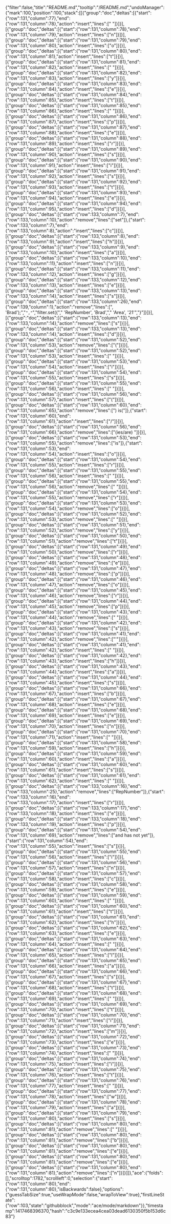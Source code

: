 {"filter":false,"title":"README.md","tooltip":"/README.md","undoManager":{"mark":100,"position":100,"stack":[[{"group":"doc","deltas":[{"start":{"row":131,"column":77},"end":{"row":131,"column":78},"action":"insert","lines":[" "]}]}],[{"group":"doc","deltas":[{"start":{"row":131,"column":78},"end":{"row":131,"column":79},"action":"insert","lines":["n"]}]}],[{"group":"doc","deltas":[{"start":{"row":131,"column":79},"end":{"row":131,"column":80},"action":"insert","lines":["o"]}]}],[{"group":"doc","deltas":[{"start":{"row":131,"column":80},"end":{"row":131,"column":81},"action":"insert","lines":["t"]}]}],[{"group":"doc","deltas":[{"start":{"row":131,"column":81},"end":{"row":131,"column":82},"action":"insert","lines":[" "]}]}],[{"group":"doc","deltas":[{"start":{"row":131,"column":82},"end":{"row":131,"column":83},"action":"insert","lines":["y"]}]}],[{"group":"doc","deltas":[{"start":{"row":131,"column":83},"end":{"row":131,"column":84},"action":"insert","lines":["e"]}]}],[{"group":"doc","deltas":[{"start":{"row":131,"column":84},"end":{"row":131,"column":85},"action":"insert","lines":["t"]}]}],[{"group":"doc","deltas":[{"start":{"row":131,"column":85},"end":{"row":131,"column":86},"action":"insert","lines":[" "]}]}],[{"group":"doc","deltas":[{"start":{"row":131,"column":86},"end":{"row":131,"column":87},"action":"insert","lines":["p"]}]}],[{"group":"doc","deltas":[{"start":{"row":131,"column":87},"end":{"row":131,"column":88},"action":"insert","lines":["e"]}]}],[{"group":"doc","deltas":[{"start":{"row":131,"column":88},"end":{"row":131,"column":89},"action":"insert","lines":["r"]}]}],[{"group":"doc","deltas":[{"start":{"row":131,"column":89},"end":{"row":131,"column":90},"action":"insert","lines":["s"]}]}],[{"group":"doc","deltas":[{"start":{"row":131,"column":90},"end":{"row":131,"column":91},"action":"insert","lines":["i"]}]}],[{"group":"doc","deltas":[{"start":{"row":131,"column":91},"end":{"row":131,"column":92},"action":"insert","lines":["s"]}]}],[{"group":"doc","deltas":[{"start":{"row":131,"column":92},"end":{"row":131,"column":93},"action":"insert","lines":["t"]}]}],[{"group":"doc","deltas":[{"start":{"row":131,"column":93},"end":{"row":131,"column":94},"action":"insert","lines":["e"]}]}],[{"group":"doc","deltas":[{"start":{"row":131,"column":94},"end":{"row":131,"column":95},"action":"insert","lines":["d"]}]}],[{"group":"doc","deltas":[{"start":{"row":133,"column":7},"end":{"row":133,"column":10},"action":"remove","lines":["set"]},{"start":{"row":133,"column":7},"end":{"row":133,"column":8},"action":"insert","lines":["c"]}]}],[{"group":"doc","deltas":[{"start":{"row":133,"column":8},"end":{"row":133,"column":9},"action":"insert","lines":["h"]}]}],[{"group":"doc","deltas":[{"start":{"row":133,"column":9},"end":{"row":133,"column":10},"action":"insert","lines":["a"]}]}],[{"group":"doc","deltas":[{"start":{"row":133,"column":10},"end":{"row":133,"column":11},"action":"insert","lines":["n"]}]}],[{"group":"doc","deltas":[{"start":{"row":133,"column":11},"end":{"row":133,"column":12},"action":"insert","lines":["g"]}]}],[{"group":"doc","deltas":[{"start":{"row":133,"column":12},"end":{"row":133,"column":13},"action":"insert","lines":["e"]}]}],[{"group":"doc","deltas":[{"start":{"row":133,"column":13},"end":{"row":133,"column":14},"action":"insert","lines":["s"]}]}],[{"group":"doc","deltas":[{"start":{"row":133,"column":26},"end":{"row":139,"column":1},"action":"remove","lines":[", 'Brad');","```","```","filter.set({","    'RepNumber', 'Brad',","    'Area', '21'","}"]}]}],[{"group":"doc","deltas":[{"start":{"row":133,"column":13},"end":{"row":133,"column":14},"action":"remove","lines":["s"]}]}],[{"group":"doc","deltas":[{"start":{"row":133,"column":13},"end":{"row":133,"column":14},"action":"insert","lines":["d"]}]}],[{"group":"doc","deltas":[{"start":{"row":131,"column":52},"end":{"row":131,"column":53},"action":"remove","lines":["("]}]}],[{"group":"doc","deltas":[{"start":{"row":131,"column":52},"end":{"row":131,"column":53},"action":"insert","lines":[" "]}]}],[{"group":"doc","deltas":[{"start":{"row":131,"column":53},"end":{"row":131,"column":54},"action":"insert","lines":["i"]}]}],[{"group":"doc","deltas":[{"start":{"row":131,"column":54},"end":{"row":131,"column":55},"action":"insert","lines":["s"]}]}],[{"group":"doc","deltas":[{"start":{"row":131,"column":55},"end":{"row":131,"column":56},"action":"insert","lines":[" "]}]}],[{"group":"doc","deltas":[{"start":{"row":131,"column":56},"end":{"row":131,"column":57},"action":"insert","lines":["("]}]}],[{"group":"doc","deltas":[{"start":{"row":131,"column":60},"end":{"row":131,"column":65},"action":"remove","lines":[") is("]},{"start":{"row":131,"column":60},"end":{"row":131,"column":61},"action":"insert","lines":["/"]}]}],[{"group":"doc","deltas":[{"start":{"row":131,"column":56},"end":{"row":131,"column":66},"action":"remove","lines":["(ies/are) "]}]}],[{"group":"doc","deltas":[{"start":{"row":131,"column":53},"end":{"row":131,"column":55},"action":"remove","lines":["is"]},{"start":{"row":131,"column":53},"end":{"row":131,"column":54},"action":"insert","lines":["o"]}]}],[{"group":"doc","deltas":[{"start":{"row":131,"column":54},"end":{"row":131,"column":55},"action":"insert","lines":["r"]}]}],[{"group":"doc","deltas":[{"start":{"row":131,"column":55},"end":{"row":131,"column":56},"action":"insert","lines":[" "]}]}],[{"group":"doc","deltas":[{"start":{"row":131,"column":55},"end":{"row":131,"column":56},"action":"remove","lines":[" "]}]}],[{"group":"doc","deltas":[{"start":{"row":131,"column":54},"end":{"row":131,"column":55},"action":"remove","lines":["r"]}]}],[{"group":"doc","deltas":[{"start":{"row":131,"column":53},"end":{"row":131,"column":54},"action":"remove","lines":["o"]}]}],[{"group":"doc","deltas":[{"start":{"row":131,"column":52},"end":{"row":131,"column":53},"action":"remove","lines":[" "]}]}],[{"group":"doc","deltas":[{"start":{"row":131,"column":51},"end":{"row":131,"column":52},"action":"remove","lines":["y"]}]}],[{"group":"doc","deltas":[{"start":{"row":131,"column":50},"end":{"row":131,"column":51},"action":"remove","lines":["t"]}]}],[{"group":"doc","deltas":[{"start":{"row":131,"column":49},"end":{"row":131,"column":50},"action":"remove","lines":["r"]}]}],[{"group":"doc","deltas":[{"start":{"row":131,"column":48},"end":{"row":131,"column":49},"action":"remove","lines":["e"]}]}],[{"group":"doc","deltas":[{"start":{"row":131,"column":47},"end":{"row":131,"column":48},"action":"remove","lines":["p"]}]}],[{"group":"doc","deltas":[{"start":{"row":131,"column":46},"end":{"row":131,"column":47},"action":"remove","lines":["o"]}]}],[{"group":"doc","deltas":[{"start":{"row":131,"column":45},"end":{"row":131,"column":46},"action":"remove","lines":["r"]}]}],[{"group":"doc","deltas":[{"start":{"row":131,"column":44},"end":{"row":131,"column":45},"action":"remove","lines":["p"]}]}],[{"group":"doc","deltas":[{"start":{"row":131,"column":43},"end":{"row":131,"column":44},"action":"remove","lines":[" "]}]}],[{"group":"doc","deltas":[{"start":{"row":131,"column":42},"end":{"row":131,"column":43},"action":"remove","lines":["s"]}]}],[{"group":"doc","deltas":[{"start":{"row":131,"column":41},"end":{"row":131,"column":42},"action":"remove","lines":["'"]}]}],[{"group":"doc","deltas":[{"start":{"row":131,"column":41},"end":{"row":131,"column":42},"action":"insert","lines":[" "]}]}],[{"group":"doc","deltas":[{"start":{"row":131,"column":42},"end":{"row":131,"column":43},"action":"insert","lines":["h"]}]}],[{"group":"doc","deltas":[{"start":{"row":131,"column":43},"end":{"row":131,"column":44},"action":"insert","lines":["a"]}]}],[{"group":"doc","deltas":[{"start":{"row":131,"column":44},"end":{"row":131,"column":45},"action":"insert","lines":["s"]}]}],[{"group":"doc","deltas":[{"start":{"row":131,"column":66},"end":{"row":131,"column":67},"action":"insert","lines":["b"]}]}],[{"group":"doc","deltas":[{"start":{"row":131,"column":67},"end":{"row":131,"column":68},"action":"insert","lines":["e"]}]}],[{"group":"doc","deltas":[{"start":{"row":131,"column":68},"end":{"row":131,"column":69},"action":"insert","lines":["e"]}]}],[{"group":"doc","deltas":[{"start":{"row":131,"column":69},"end":{"row":131,"column":70},"action":"insert","lines":["n"]}]}],[{"group":"doc","deltas":[{"start":{"row":131,"column":70},"end":{"row":131,"column":71},"action":"insert","lines":[" "]}]}],[{"group":"doc","deltas":[{"start":{"row":131,"column":58},"end":{"row":131,"column":59},"action":"insert","lines":["h"]}]}],[{"group":"doc","deltas":[{"start":{"row":131,"column":59},"end":{"row":131,"column":60},"action":"insert","lines":["a"]}]}],[{"group":"doc","deltas":[{"start":{"row":131,"column":60},"end":{"row":131,"column":61},"action":"insert","lines":["s"]}]}],[{"group":"doc","deltas":[{"start":{"row":131,"column":61},"end":{"row":131,"column":62},"action":"insert","lines":[" "]}]}],[{"group":"doc","deltas":[{"start":{"row":133,"column":16},"end":{"row":133,"column":25},"action":"remove","lines":["RepNumber"]},{"start":{"row":133,"column":16},"end":{"row":133,"column":17},"action":"insert","lines":["r"]}]}],[{"group":"doc","deltas":[{"start":{"row":133,"column":17},"end":{"row":133,"column":18},"action":"insert","lines":["e"]}]}],[{"group":"doc","deltas":[{"start":{"row":133,"column":18},"end":{"row":133,"column":19},"action":"insert","lines":["p"]}]}],[{"group":"doc","deltas":[{"start":{"row":131,"column":54},"end":{"row":131,"column":69},"action":"remove","lines":["and has not yet"]},{"start":{"row":131,"column":54},"end":{"row":131,"column":55},"action":"insert","lines":["s"]}]}],[{"group":"doc","deltas":[{"start":{"row":131,"column":55},"end":{"row":131,"column":56},"action":"insert","lines":["i"]}]}],[{"group":"doc","deltas":[{"start":{"row":131,"column":56},"end":{"row":131,"column":57},"action":"insert","lines":["n"]}]}],[{"group":"doc","deltas":[{"start":{"row":131,"column":57},"end":{"row":131,"column":58},"action":"insert","lines":["c"]}]}],[{"group":"doc","deltas":[{"start":{"row":131,"column":58},"end":{"row":131,"column":59},"action":"insert","lines":["e"]}]}],[{"group":"doc","deltas":[{"start":{"row":131,"column":59},"end":{"row":131,"column":60},"action":"insert","lines":[" "]}]}],[{"group":"doc","deltas":[{"start":{"row":131,"column":60},"end":{"row":131,"column":61},"action":"insert","lines":["t"]}]}],[{"group":"doc","deltas":[{"start":{"row":131,"column":61},"end":{"row":131,"column":62},"action":"insert","lines":["h"]}]}],[{"group":"doc","deltas":[{"start":{"row":131,"column":62},"end":{"row":131,"column":63},"action":"insert","lines":["e"]}]}],[{"group":"doc","deltas":[{"start":{"row":131,"column":63},"end":{"row":131,"column":64},"action":"insert","lines":[" "]}]}],[{"group":"doc","deltas":[{"start":{"row":131,"column":64},"end":{"row":131,"column":65},"action":"insert","lines":["l"]}]}],[{"group":"doc","deltas":[{"start":{"row":131,"column":65},"end":{"row":131,"column":66},"action":"insert","lines":["a"]}]}],[{"group":"doc","deltas":[{"start":{"row":131,"column":66},"end":{"row":131,"column":67},"action":"insert","lines":["s"]}]}],[{"group":"doc","deltas":[{"start":{"row":131,"column":67},"end":{"row":131,"column":68},"action":"insert","lines":["t"]}]}],[{"group":"doc","deltas":[{"start":{"row":131,"column":68},"end":{"row":131,"column":69},"action":"insert","lines":[" "]}]}],[{"group":"doc","deltas":[{"start":{"row":131,"column":69},"end":{"row":131,"column":70},"action":"insert","lines":["t"]}]}],[{"group":"doc","deltas":[{"start":{"row":131,"column":70},"end":{"row":131,"column":71},"action":"insert","lines":["i"]}]}],[{"group":"doc","deltas":[{"start":{"row":131,"column":71},"end":{"row":131,"column":72},"action":"insert","lines":["m"]}]}],[{"group":"doc","deltas":[{"start":{"row":131,"column":72},"end":{"row":131,"column":73},"action":"insert","lines":["e"]}]}],[{"group":"doc","deltas":[{"start":{"row":131,"column":73},"end":{"row":131,"column":74},"action":"insert","lines":[" "]}]}],[{"group":"doc","deltas":[{"start":{"row":131,"column":74},"end":{"row":131,"column":75},"action":"insert","lines":["i"]}]}],[{"group":"doc","deltas":[{"start":{"row":131,"column":75},"end":{"row":131,"column":76},"action":"insert","lines":["t"]}]}],[{"group":"doc","deltas":[{"start":{"row":131,"column":76},"end":{"row":131,"column":77},"action":"insert","lines":[" "]}]}],[{"group":"doc","deltas":[{"start":{"row":131,"column":77},"end":{"row":131,"column":78},"action":"insert","lines":["w"]}]}],[{"group":"doc","deltas":[{"start":{"row":131,"column":78},"end":{"row":131,"column":79},"action":"insert","lines":["a"]}]}],[{"group":"doc","deltas":[{"start":{"row":131,"column":79},"end":{"row":131,"column":80},"action":"insert","lines":["s"]}]}],[{"group":"doc","deltas":[{"start":{"row":131,"column":80},"end":{"row":131,"column":81},"action":"remove","lines":[" "]}]}],[{"group":"doc","deltas":[{"start":{"row":131,"column":80},"end":{"row":131,"column":81},"action":"remove","lines":["b"]}]}],[{"group":"doc","deltas":[{"start":{"row":131,"column":80},"end":{"row":131,"column":81},"action":"remove","lines":["e"]}]}],[{"group":"doc","deltas":[{"start":{"row":131,"column":80},"end":{"row":131,"column":81},"action":"remove","lines":["e"]}]}],[{"group":"doc","deltas":[{"start":{"row":131,"column":80},"end":{"row":131,"column":81},"action":"remove","lines":["n"]}]}]]},"ace":{"folds":[],"scrolltop":1782,"scrollleft":0,"selection":{"start":{"row":131,"column":80},"end":{"row":131,"column":80},"isBackwards":false},"options":{"guessTabSize":true,"useWrapMode":false,"wrapToView":true},"firstLineState":{"row":103,"state":"githubblock","mode":"ace/mode/markdown"}},"timestamp":1417468396370,"hash":"c3c9e133ecea4cea03dead6130350f5b153d6c83"}